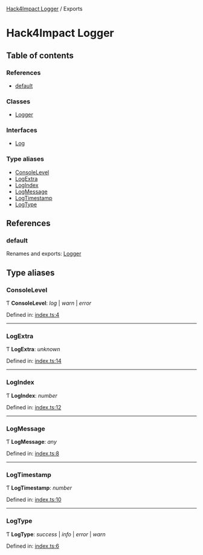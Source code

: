 [Hack4Impact Logger](https://github.com/hack4impact/logger/tree/main/docs/README.md) / Exports

# Hack4Impact Logger

## Table of contents

### References

- [default](https://github.com/hack4impact/logger/tree/main/docs/modules.md#default)

### Classes

- [Logger](https://github.com/hack4impact/logger/tree/main/docs/classes/logger.md)

### Interfaces

- [Log](https://github.com/hack4impact/logger/tree/main/docs/interfaces/log.md)

### Type aliases

- [ConsoleLevel](https://github.com/hack4impact/logger/tree/main/docs/modules.md#consolelevel)
- [LogExtra](https://github.com/hack4impact/logger/tree/main/docs/modules.md#logextra)
- [LogIndex](https://github.com/hack4impact/logger/tree/main/docs/modules.md#logindex)
- [LogMessage](https://github.com/hack4impact/logger/tree/main/docs/modules.md#logmessage)
- [LogTimestamp](https://github.com/hack4impact/logger/tree/main/docs/modules.md#logtimestamp)
- [LogType](https://github.com/hack4impact/logger/tree/main/docs/modules.md#logtype)

## References

### default

Renames and exports: [Logger](https://github.com/hack4impact/logger/tree/main/docs/classes/logger.md)

## Type aliases

### ConsoleLevel

Ƭ **ConsoleLevel**: _log_ \| _warn_ \| _error_

Defined in: [index.ts:4](https://github.com/hack4impact/logger/blob/c1bdab4/src/index.ts#L4)

---

### LogExtra

Ƭ **LogExtra**: _unknown_

Defined in: [index.ts:14](https://github.com/hack4impact/logger/blob/c1bdab4/src/index.ts#L14)

---

### LogIndex

Ƭ **LogIndex**: _number_

Defined in: [index.ts:12](https://github.com/hack4impact/logger/blob/c1bdab4/src/index.ts#L12)

---

### LogMessage

Ƭ **LogMessage**: _any_

Defined in: [index.ts:8](https://github.com/hack4impact/logger/blob/c1bdab4/src/index.ts#L8)

---

### LogTimestamp

Ƭ **LogTimestamp**: _number_

Defined in: [index.ts:10](https://github.com/hack4impact/logger/blob/c1bdab4/src/index.ts#L10)

---

### LogType

Ƭ **LogType**: _success_ \| _info_ \| _error_ \| _warn_

Defined in: [index.ts:6](https://github.com/hack4impact/logger/blob/c1bdab4/src/index.ts#L6)

